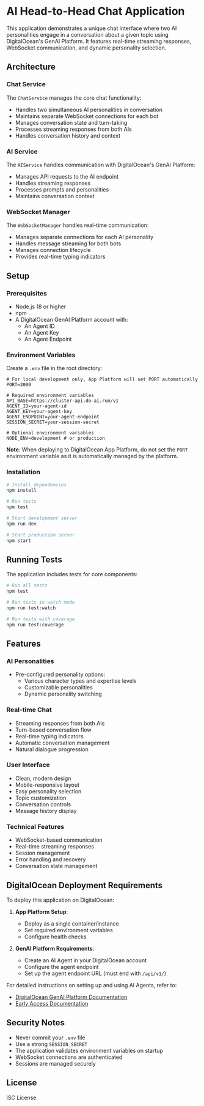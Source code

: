 # AI Head-to-Head Chat Application

This application demonstrates a unique chat interface where two AI personalities engage in a conversation about a given topic using DigitalOcean's GenAI Platform. It features real-time streaming responses, WebSocket communication, and dynamic personality selection.

## Architecture

### Chat Service

The `ChatService` manages the core chat functionality:
- Handles two simultaneous AI personalities in conversation
- Maintains separate WebSocket connections for each bot
- Manages conversation state and turn-taking
- Processes streaming responses from both AIs
- Handles conversation history and context

### AI Service

The `AIService` handles communication with DigitalOcean's GenAI Platform:
- Manages API requests to the AI endpoint
- Handles streaming responses
- Processes prompts and personalities
- Maintains conversation context

### WebSocket Manager

The `WebSocketManager` handles real-time communication:
- Manages separate connections for each AI personality
- Handles message streaming for both bots
- Manages connection lifecycle
- Provides real-time typing indicators

## Setup

### Prerequisites

- Node.js 18 or higher
- npm
- A DigitalOcean GenAI Platform account with:
  - An Agent ID
  - An Agent Key
  - An Agent Endpoint

### Environment Variables

Create a `.env` file in the root directory:

```env
# For local development only, App Platform will set PORT automatically
PORT=3000

# Required environment variables
API_BASE=https://cluster-api.do-ai.run/v1
AGENT_ID=your-agent-id
AGENT_KEY=your-agent-key
AGENT_ENDPOINT=your-agent-endpoint
SESSION_SECRET=your-session-secret

# Optional environment variables
NODE_ENV=development # or production
```

**Note**: When deploying to DigitalOcean App Platform, do not set the `PORT` environment variable as it is automatically managed by the platform.

### Installation

```bash
# Install dependencies
npm install

# Run tests
npm test

# Start development server
npm run dev

# Start production server
npm start
```

## Running Tests

The application includes tests for core components:

```bash
# Run all tests
npm test

# Run tests in watch mode
npm run test:watch

# Run tests with coverage
npm run test:coverage
```

## Features

### AI Personalities

- Pre-configured personality options:
  - Various character types and expertise levels
  - Customizable personalities
  - Dynamic personality switching

### Real-time Chat

- Streaming responses from both AIs
- Turn-based conversation flow
- Real-time typing indicators
- Automatic conversation management
- Natural dialogue progression

### User Interface

- Clean, modern design
- Mobile-responsive layout
- Easy personality selection
- Topic customization
- Conversation controls
- Message history display

### Technical Features

- WebSocket-based communication
- Real-time streaming responses
- Session management
- Error handling and recovery
- Conversation state management

## DigitalOcean Deployment Requirements

To deploy this application on DigitalOcean:

1. **App Platform Setup**:
   - Deploy as a single container/instance
   - Set required environment variables
   - Configure health checks

2. **GenAI Platform Requirements**:
   - Create an AI Agent in your DigitalOcean account
   - Configure the agent endpoint
   - Set up the agent endpoint URL (must end with `/api/v1/`)

For detailed instructions on setting up and using AI Agents, refer to:
- [DigitalOcean GenAI Platform Documentation](https://docs.digitalocean.com/products/genai-platform/how-to/manage-ai-agent/use-agent/)
- [Early Access Documentation](https://docs.digitalocean.com/products/genai-platform/)

## Security Notes

- Never commit your `.env` file
- Use a strong `SESSION_SECRET`
- The application validates environment variables on startup
- WebSocket connections are authenticated
- Sessions are managed securely

## License

ISC License 